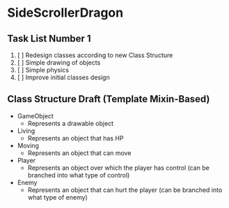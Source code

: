 # SideScrollerDragon #

## Task List Number 1 ##

1.  [ ] Redesign classes according to new Class Structure
2.  [ ] Simple drawing of objects
3.  [ ] Simple physics
4.  [ ] Improve initial classes design


## Class Structure Draft (Template Mixin-Based) ##

*  GameObject
    * Represents a drawable object
*  Living
    * Represents an object that has HP
*  Moving
    * Represents an object that can move
*  Player
    * Represents an object over which the player has control (can be branched into what type of control)
*  Enemy
    * Represents an object that can hurt the player (can be branched into what type of enemy)
